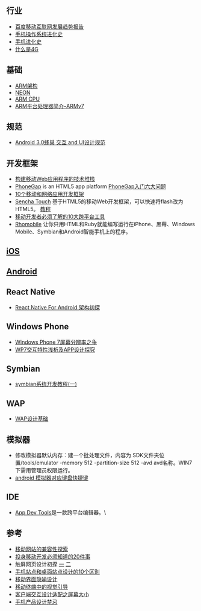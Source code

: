 ## 行业
* [百度移动互联网发展趋势报告](http://open.shouji.baidu.com/?page=mireport)
* [手机操作系统进化史](http://www.36kr.com/p/57990.html)
* [手机进化史](http://tech2ipo.com/38493/)
* [什么是4G](http://select.yeeyan.org/view/25034/252267)
 
## 基础
* [ARM架构](http://baike.baidu.com/view/4078025.htm)
* [NEON](http://baike.baidu.com/view/478000.htm#sub7130461)
* [ARM CPU](http://bbs.hiapk.com/thread-1219579-1-1.html)
* [ARM平台处理器简介-ARMv7](http://zhaohongjian000.is-programmer.com/posts/34688.html)

## 规范
* [Android 3.0蜂巢 交互 and UI设计规范](http://ucdchina.com/snap/10612)

## 开发框架
* [构建移动Web应用程序的技术堆栈](http://www.williamlong.info/archives/3077.html)
* [PhoneGap](http://phonegap.com/) is an HTML5 app platform  [PhoneGap入门六大问题](http://blog.csdn.net/ydj9931/article/details/7269354)
* [10个移动和网络应用开发框架](http://www.techfrom.com/15762.html)
* [Sencha Touch](http://www.techfrom.com/15760.html) 基于HTML5的移动Web开发框架，可以快速将flash改为HTML5。 [教程](http://ued.sina.com/?p=406)
* [移动开发者必须了解的10大跨平台工具](http://blog.jobbole.com/61213/)
* [Rhomobile](http://rhomobile.com/) 让你只用HTML和Ruby就能编写运行在iPhone、黑莓、Windows Mobile、Symbian和Android智能手机上的程序。

## [iOS](iOS.md)

## [Android](Android.md)

## React Native 
* [React Native For Android 架构初探](http://mp.weixin.qq.com/s?__biz=MzI1MTA1MzM2Nw==&mid=207782506&idx=1&sn=3ff6b03c0d59fbda406f64739d9272cf&scene=23&srcid=1009wNkNNQ61MCwvXL2rYOGg#rd)

## Windows Phone
* [Windows Phone 7屏幕分辨率之争](http://www.cnblogs.com/magicboy110/archive/2010/12/22/1914216.html)
* [WP7交互特性浅析及APP设计探究](http://wsd.tencent.com/2011/10/windowsphone7-2.html )

## Symbian
* [symbian系统开发教程(一)](http://blog.csdn.net/wh_xiexing/article/details/1887002)

## WAP
* [WAP设计基础](http://ued.taobao.com/blog/2010/12/24/wap-foundation-design-of-mobile-interaction-design/)

## 模拟器
* 修改模拟器默认内存：建一个批处理文件，内容为 SDK文件夹位置/tools/emulator -memory 512 -partition-size 512 -avd avd名称。WIN7下需用管理员权限运行。
* [android 模拟器对应键盘快捷键](http://blog.csdn.net/fangxiao_jun/article/details/6145828)

## IDE
* [App Dev Tools](http://www.appcentral.com/app-dev-tools/)是一款跨平台编辑器。\

## 参考
* [移动网站的兼容性探索](http://www.slideshare.net/taobaoued/ss-9440488)
* [投身移动开发必须知道的20件事](http://www.alibuybuy.com/posts/71746.html)
* 触屏网页设计初探 [一](http://wsd.tencent.com/2011/03/web_design_for_touch_screen.html) [二](http://wsd.tencent.com/2011/03/web_design_for_touch_screen2.html)
* [手机站点和桌面站点设计的10个区别](http://uedc.163.com/5593.html)
* [移动界面隐喻设计](http://uedc.163.com/5593.html)
* [移动终端中的视觉引导](http://ucdchina.com/snap/9669)
* [客户端交互设计适配之屏幕大小](http://ued.taobao.com/blog/2011/03/04/mobile-app-design-based-on-screen-sizes/)
* [手机产品设计禁忌](http://elya.cc/2012/02/26/taboo/)
